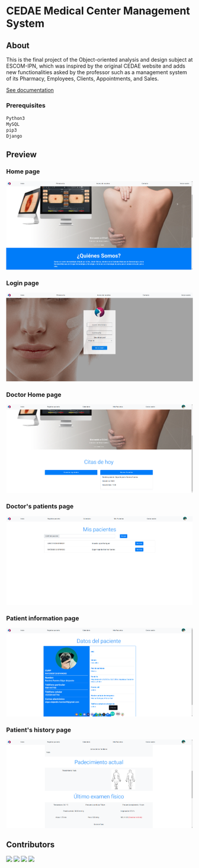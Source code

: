 # CEDAE Medical Center Management System

## About <a name = "about"></a>

This is the final project of the Object-oriented analysis and design subject at ESCOM-IPN, which was inspired by the original CEDAE website and adds
new functionalities asked by the professor such as a management system of its Pharmacy, Employees, Clients, Appointments, and Sales.

[See documentation](https://github.com/EdgarRamirezFuentes/Sistema_CEDAE/blob/main/Entregables/entregable_9/entregable_9.pdf)
### Prerequisites

```
Python3
MySQL
pip3
Django
```

## Preview

### Home page
![](./README_imgs/1.png)
### Login page
![](./README_imgs/2.png)
### Doctor Home page
![](./README_imgs/3.png)
### Doctor's patients page
![](./README_imgs/4.png)
### Patient information page
![](./README_imgs/5.png)
### Patient's history page
![algo](./README_imgs/6.png)

## Contributors <a name = "contributors"></a>

[![](https://github.com/EdgarRamirezFuentes.png?size=50)](https://github.com/EdgarRamirezFuentes) 
[![](https://github.com/LuisAHC.png?size=50)](https://github.com/EdgarRamirezFuentes)
[![](https://github.com/RayBaker221.png?size=50)](https://github.com/EdgarRamirezFuentes)
[![](https://github.com/NadPat9.png?size=50)](https://github.com/EdgarRamirezFuentes) 